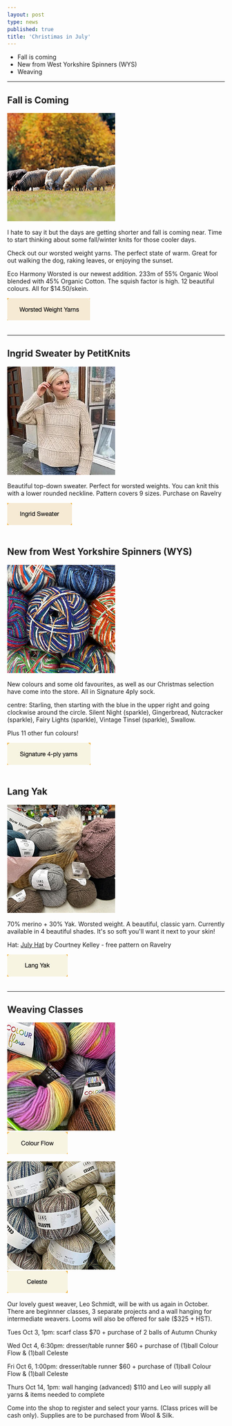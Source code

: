 ```yaml
---
layout: post
type: news
published: true
title: 'Christimas in July'
---
```


- Fall is coming
- New from West Yorkshire Spinners (WYS) 
- Weaving

<hr />
<h2>Fall is Coming</h2>
<img src="/img/fall2023sheep.jpg"> 
<p>I hate to say it but the days are getting shorter and fall is coming near. Time to start thinking about some fall/winter knits for those cooler days.

Check out our worsted weight yarns. The perfect state of warm. Great for out walking the dog, raking leaves, or enjoying the sunset.

Eco Harmony Worsted is our newest addition. 233m of 55% Organic Wool blended with 45% Organic Cotton. The squish factor is high. 12 beautiful colours. All for $14.50/skein.</p>

 <p><a href="https://www.woolandsilkcoshop.com/products/eco-harmony-worsted"><img src="/img/worstedfall_btn.jpg"></a><br /><br /></p>

<hr/>
<h2>Ingrid Sweater by PetitKnits</h2>
<a href="https://www.ravelry.com/patterns/library/ingrid-sweater-3"><img src="/img/ingridsweater.jpg"> </a>

<p>Beautiful top-down sweater. Perfect for worsted weights. You can knit this with a lower rounded neckline. Pattern covers 9 sizes. Purchase on Ravelry</p>

 <p><a href="https://www.ravelry.com/patterns/library/ingrid-sweater-3"><img src="/img/ingrid_btn.jpg"></a><br /><br /></p>

<h2>New from West Yorkshire Spinners (WYS)</h2>
<a href="https://www.woolandsilkcoshop.com/products/signature-4ply-sock"><img src="/img/wysfall23.jpg"></a>

<p>New colours and some old favourites, as well as our Christmas selection have come into the store. All in Signature 4ply sock.

centre: Starling, then starting with the blue in the upper right and going clockwise around the circle. Silent Night (sparkle), Gingerbread, Nutcracker (sparkle), Fairy Lights (sparkle), Vintage Tinsel (sparkle), Swallow.

Plus 11 other fun colours!</p>

 <p><a href="https://www.woolandsilkcoshop.com/products/signature-4ply-sock"><img src="/img/wysfall23_btn.jpg"></a><br /><br /></p>

<h2>Lang Yak</h2>
<a href="https://www.woolandsilkcoshop.com/products/yak"><img src="/img/langyakfall23.jpg"></a>

<p>70% merino + 30% Yak. Worsted weight. A beautiful, classic yarn. Currently available in 4 beautiful shades. It's so soft you'll want it next to your skin!

Hat: <a href="https://www.ravelry.com/patterns/library/july-hat">July Hat</a> by Courtney Kelley - free pattern on Ravelry</p>

 <p><a href="https://www.woolandsilkcoshop.com/products/yak"><img src="/img/langyakfall23_btn.jpg"></a><br /><br /></p>

<hr/>
 <h2>Weaving Classes</h2>
<p></p><a href="https://www.woolandsilkcoshop.com/products/estelle-colour-flow"><img src="/img/colourflow.jpg"></a><br/>
<a href="https://www.woolandsilkcoshop.com/products/estelle-colour-flow"><img src="/img/colourflow_btn.jpg"></a></p>

<p><a href="https://www.woolandsilkcoshop.com/products/celeste"><img src="/img/celeste.jpg"></a><br/>
<a href="https://www.woolandsilkcoshop.com/products/celeste"><img src="/img/celeste_btn.jpg"></a></p>
<p>Our lovely guest weaver, Leo Schmidt, will be with us again in October. There are beginnner classes, 3 separate projects and a wall hanging for intermediate weavers. Looms will also be offered for sale ($325 + HST).<br />

Tues Oct 3, 1pm: scarf class $70 + purchase of 2 balls of Autumn Chunky<br />

Wed Oct 4, 6:30pm: dresser/table runner $60 + purchase of (1)ball Colour Flow & (1)ball Celeste<br />

Fri Oct 6, 1:00pm: dresser/table runner $60 + purchase of (1)ball Colour Flow & (1)ball Celeste<br />

Thurs Oct 14, 1pm: wall hanging (advanced) $110 and Leo will supply all yarns & items needed to complete<br />

Come into the shop to register and select your yarns. (Class prices will be cash only). Supplies are to be purchased from Wool & Silk.</p>




